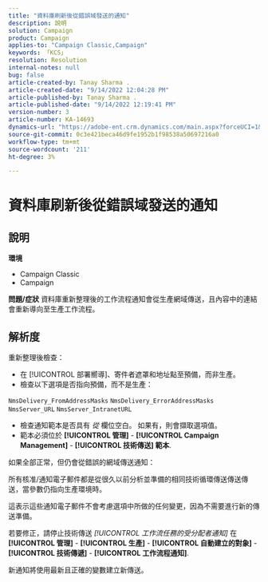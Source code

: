 ```yaml
---
title: "資料庫刷新後從錯誤域發送的通知"
description: 說明
solution: Campaign
product: Campaign
applies-to: "Campaign Classic,Campaign"
keywords: 「KCS」
resolution: Resolution
internal-notes: null
bug: false
article-created-by: Tanay Sharma .
article-created-date: "9/14/2022 12:04:28 PM"
article-published-by: Tanay Sharma .
article-published-date: "9/14/2022 12:19:41 PM"
version-number: 3
article-number: KA-14693
dynamics-url: "https://adobe-ent.crm.dynamics.com/main.aspx?forceUCI=1&pagetype=entityrecord&etn=knowledgearticle&id=a95eeb5e-2534-ed11-9db1-002248086735"
source-git-commit: 0c3e421beca46d9fe1952b1f98538a50697216a0
workflow-type: tm+mt
source-wordcount: '211'
ht-degree: 3%

---
```


# 資料庫刷新後從錯誤域發送的通知

## 說明

<b>環境</b>
- Campaign Classic
- Campaign



<b>問題/症狀</b>
資料庫重新整理後的工作流程通知會從生產網域傳送，且內容中的連結會重新導向至生產工作流程。


## 解析度


重新整理後檢查：

- 在 [!UICONTROL 部署嚮導]、寄件者遮罩和地址點至預備，而非生產。
- 檢查以下選項是否指向預備，而不是生產：


`NmsDelivery_FromAddressMasks`
`NmsDelivery_ErrorAddressMasks`
`NmsServer_URL`
`NmsServer_IntranetURL`



- 檢查通知範本是否具有 *從* 欄位空白。 如果有，則會擷取選項值。
- 範本必須位於 <b>[!UICONTROL 管理]</b> - <b>[!UICONTROL Campaign Management]</b> - <b>[!UICONTROL 技術傳送] 範本</b>.




如果全部正常，但仍會從錯誤的網域傳送通知：

所有核准/通知電子郵件都是從很久以前分析並準備的相同技術循環傳送傳送傳送，當參數仍指向生產環境時。

這表示這些通知電子郵件不會考慮選項中所做的任何變更，因為不需要進行新的傳送準備。

若要修正，請停止技術傳送 *[!UICONTROL 工作流任務的受分配者通知]* 在 <b>[!UICONTROL 管理]</b> - <b>[!UICONTROL 生產]</b> - <b>[!UICONTROL 自動建立的對象]</b> - <b>[!UICONTROL 技術傳遞]</b> - <b>[!UICONTROL 工作流程通知]</b>.

新通知將使用最新且正確的變數建立新傳送。


